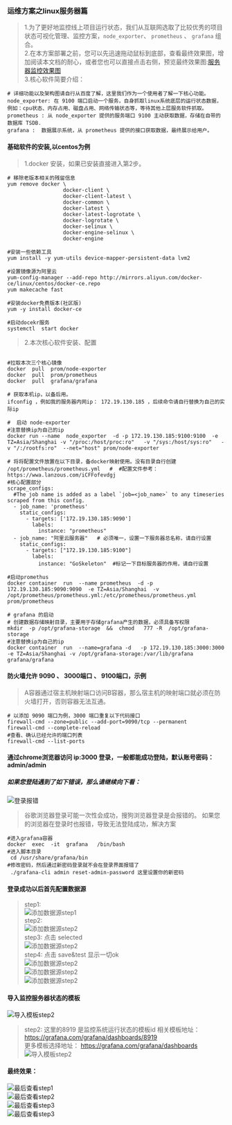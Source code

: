 ### 运维方案之linux服务器篇    
> 1.为了更好地监控线上项目运行状态，我们从互联网选取了比较优秀的项目状态可视化管理、监控方案，`node_exporter`、 `prometheus` 、 `grafana` 组合。  
> 2.在本方案部署之前，您可以先迅速拖动鼠标到底部，查看最终效果图，增加阅读本文档的耐心，或者您也可以直接点击右侧，预览最终效果图:[服务器监控效果图](https://grafana.com/grafana/dashboards/8919)  
> 3.核心软件简要介绍：
```code  
# 详细功能以及架构图请自行从百度了解，这里我们作为一个使用者了解一下核心功能。    
node_exporter: 在 9100 端口启动一个服务，自身抓取linux系统底层的运行状态数据，例如：cpu状态、内存占用、磁盘占用、网络传输状态等，等待其他上层服务软件抓取。
prometheus : 从 node_exporter 提供的服务端口 9100 主动获取数据，存储在自带的数据库 TSDB. 
grafana :  数据展示系统，从 prometheus 提供的接口获取数据，最终展示给用户。
```

#### 基础软件的安装,以centos为例    
> 1.docker 安装，如果已安装直接进入第2步。 
```code  
# 移除老版本相关的残留信息
yum remove docker \
                  docker-client \
                  docker-client-latest \
                  docker-common \
                  docker-latest \
                  docker-latest-logrotate \
                  docker-logrotate \
                  docker-selinux \
                  docker-engine-selinux \
                  docker-engine

#安装一些依赖工具
yum install -y yum-utils device-mapper-persistent-data lvm2

#设置镜像源为阿里云
yum-config-manager --add-repo http://mirrors.aliyun.com/docker-ce/linux/centos/docker-ce.repo
yum makecache fast

#安装docker免费版本(社区版)
yum -y install docker-ce

#启动docekr服务
systemctl  start docker

```
> 2.本次核心软件安装、配置   
```code  

#拉取本次三个核心镜像
docker  pull  prom/node-exporter
docker  pull  prom/prometheus
docker  pull  grafana/grafana

# 获取本机ip，以备后用。
ifconfig ，例如我的服务器内网ip： 172.19.130.185 ，后续命令请自行替换为自己的实际ip 

#  启动 node-exporter 
#注意替换ip为自己的ip 
docker run --name  node_exporter  -d -p 172.19.130.185:9100:9100  -e TZ=Asia/Shanghai -v "/proc:/host/proc:ro"   -v "/sys:/host/sys:ro"   -v "/:/rootfs:ro"  --net="host" prom/node-exporter

# 将将配置文件放置在以下目录，备docker映射使用。没有目录自行创建
/opt/prometheus/prometheus.yml   #  #配置文件参考：https://wwa.lanzous.com/iCFFofevdgj
#核心配置部分
scrape_configs:
  #The job name is added as a label `job=<job_name>` to any timeseries scraped from this config.
  - job_name: 'prometheus'
    static_configs:
      - targets: ['172.19.130.185:9090']
        labels:
          instance: "prometheus"
  - job_name: "阿里云服务器"   # 必须唯一，设置一下服务器总名称，请自行设置
    static_configs:
      - targets: ["172.19.130.185:9100"]
        labels:
          instance: "GoSkeleton"  #标记一下目标服务器的作用，请自行设置

#启动promethus
docker container  run  --name prometheus  -d -p    172.19.130.185:9090:9090  -e TZ=Asia/Shanghai  -v  /opt/prometheus/prometheus.yml:/etc/prometheus/prometheus.yml  prom/prometheus

# grafana 的启动 
# 创建数据存储映射目录，主要用于存储grafana产生的数据，必须具备写权限
mkdir  -p /opt/grafana-storage  &&  chmod   777 -R  /opt/grafana-storage
#注意替换ip为自己的ip 
docker container  run  --name=grafana -d   -p 172.19.130.185:3000:3000   -e TZ=Asia/Shanghai -v /opt/grafana-storage:/var/lib/grafana grafana/grafana
```

#### 防火墙允许 9090 、 3000端口 、 9100端口，示例 
> A容器通过宿主机映射端口访问B容器，那么宿主机的映射端口就必须在防火墙打开，否则容器无法互通。
```code  
# 以添加 9090 端口为例，3000 端口重复以下代码接口
firewall-cmd --zone=public --add-port=9090/tcp --permanent
firewall-cmd --complete-reload
#查看、确认已经允许的端口列表
firewall-cmd --list-ports   
```

#### 通过chrome浏览器访问 ip:3000  登录，一般都能成功登陆，默认账号密码：admin/admin

##### 如果您登陆遇到了如下错误，那么请继续向下看：
![登录报错](https://www.ginskeleton.com/images/login_err.jpg)    
> 谷歌浏览器登录可能一次性会成功，搜狗浏览器登录是会报错的。
> 如果您的浏览器在登录时也报错，导致无法登陆成功，解决方案
```code   
#进入grafana容器
docker  exec  -it  grafana   /bin/bash
#进入脚本目录
 cd /usr/share/grafana/bin
#修改密码，然后通过新密码登录就不会在登录界面报错了
 ./grafana-cli admin reset-admin-password 这里设置你的新密码
```

#### 登录成功以后首先配置数据源
> step1:    
![添加数据源step1](https://www.ginskeleton.com/images/add_source1.png)     
> step2:    
![添加数据源step2](https://www.ginskeleton.com/images/add_source2.jpg)     
> step3: 点击 selected     
![添加数据源step2](https://www.ginskeleton.com/images/add_source3.jpg)     
> step4: 点击  save&test 显示一切ok    
![添加数据源step2](https://www.ginskeleton.com/images/add_source4.jpg)      
![添加数据源step2](https://www.ginskeleton.com/images/grafana-prometheus.png)      
![添加数据源step2](https://www.ginskeleton.com/images/add_source5.jpg)   

#### 导入监控服务器状态的模板     
![导入模板step2](https://www.ginskeleton.com/images/import1.jpg)  
> step2: 这里的8919 是监控系统运行状态的模板id
> 相关模板地址： https://grafana.com/grafana/dashboards/8919    
> 更多模板选择地址： https://grafana.com/grafana/dashboards   
![导入模板step2](https://www.ginskeleton.com/images/import2.jpg)  

#### 最终效果：
![最后查看step1](https://www.ginskeleton.com/images/finnal1.jpg)  
![最后查看step2](https://www.ginskeleton.com/images/finnal2.jpg)  
![最后查看step3](https://www.ginskeleton.com/images/linux1.png)  
![最后查看step3](https://www.ginskeleton.com/images/linux2.png)  


